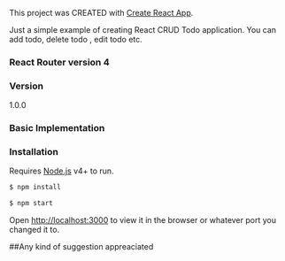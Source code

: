 This project was CREATED with [Create React App](https://github.com/facebookincubator/create-react-app).

Just a simple example of creating React CRUD Todo application. You can add todo, delete todo , edit todo etc.

### React Router version 4

### Version
1.0.0

### Basic Implementation

### Installation

Requires [Node.js](https://nodejs.org/) v4+ to run.

```sh
$ npm install
```
```sh
$ npm start
```

Open [http://localhost:3000](http://localhost:3000) to view it in the browser or whatever port you changed it to.



##Any kind of suggestion appreaciated
